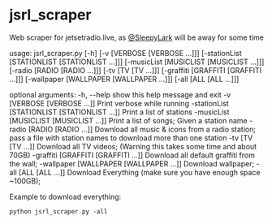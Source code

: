# jsrl_scraper
Web scraper for jetsetradio.live, as [@SleepyLark](https://github.com/sleepylark) will be away for some time

usage: jsrl_scraper.py [-h] [-v [VERBOSE [VERBOSE ...]]] [-stationList [STATIONLIST [STATIONLIST ...]]]
                       [-musicList [MUSICLIST [MUSICLIST ...]]] [-radio [RADIO [RADIO ...]]]
                       [-tv [TV [TV ...]]] [-graffiti [GRAFFITI [GRAFFITI ...]]]
                       [-wallpaper [WALLPAPER [WALLPAPER ...]]] [-all [ALL [ALL ...]]]

optional arguments:
  -h, --help            show this help message and exit
  -v [VERBOSE [VERBOSE ...]]
                        Print verbose while running
  -stationList [STATIONLIST [STATIONLIST ...]]
                        Print a list of stations
  -musicList [MUSICLIST [MUSICLIST ...]]
                        Print a list of songs; Given a station name
  -radio [RADIO [RADIO ...]]
                        Download all music & icons from a radio station; pass a file with station names
                        to download more than one station
  -tv [TV [TV ...]]     Download all TV videos; (Warning this takes some time and about 70GB)
  -graffiti [GRAFFITI [GRAFFITI ...]]
                        Download all default graffiti from the wall;
  -wallpaper [WALLPAPER [WALLPAPER ...]]
                        Download wallpaper;
  -all [ALL [ALL ...]]  Download Everything (make sure you have enough space ~100GB);


Example to download everything:

    python jsrl_scraper.py -all
